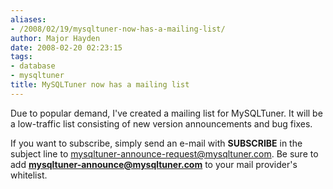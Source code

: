 ```yaml
---
aliases:
- /2008/02/19/mysqltuner-now-has-a-mailing-list/
author: Major Hayden
date: 2008-02-20 02:23:15
tags:
- database
- mysqltuner
title: MySQLTuner now has a mailing list
---
```


Due to popular demand, I've created a mailing list for MySQLTuner. It will be a low-traffic list consisting of new version announcements and bug fixes.

If you want to subscribe, simply send an e-mail with **SUBSCRIBE** in the subject line to [mysqltuner-announce-request@mysqltuner.com][1]. Be sure to add **mysqltuner-announce@mysqltuner.com** to your mail provider's whitelist.

 [1]: mailto:mysqltuner-announce-request@mysqltuner.com?subject=SUBSCRIBE